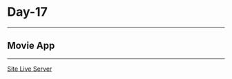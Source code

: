 # Day-17

---

## Movie App

---

[Site Live Server](https://krantos-dev.github.io/Day-17---Movie-App/)
